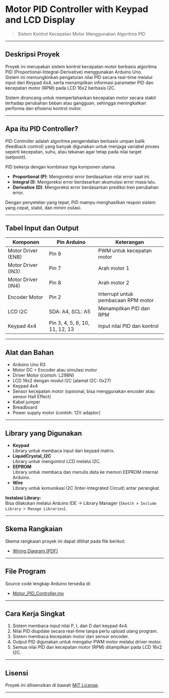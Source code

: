 # Motor PID Controller with Keypad and LCD Display
> Sistem Kontrol Kecepatan Motor Menggunakan Algoritma PID

---

## Deskripsi Proyek

Proyek ini merupakan sistem kontrol kecepatan motor berbasis algoritma PID (Proportional-Integral-Derivative) menggunakan Arduino Uno.  
Sistem ini memungkinkan pengaturan nilai PID secara real-time melalui input dari Keypad 4x4, serta menampilkan informasi parameter PID dan kecepatan motor (RPM) pada LCD 16x2 berbasis I2C.

Sistem dirancang untuk mempertahankan kecepatan motor secara stabil terhadap perubahan beban atau gangguan, sehingga meningkatkan performa dan efisiensi kontrol motor.

---

## Apa itu PID Controller?

PID Controller adalah algoritma pengendalian berbasis umpan balik (feedback control) yang banyak digunakan untuk menjaga variabel proses seperti kecepatan, suhu, atau tekanan agar tetap pada nilai target (setpoint).

PID bekerja dengan kombinasi tiga komponen utama:
- **Proportional (P)**: Mengoreksi error berdasarkan nilai error saat ini.
- **Integral (I)**: Mengoreksi error berdasarkan akumulasi error masa lalu.
- **Derivative (D)**: Mengoreksi error berdasarkan prediksi tren perubahan error.

Dengan penyetelan yang tepat, PID mampu menghasilkan respon sistem yang cepat, stabil, dan minim osilasi.

---

## Tabel Input dan Output

| Komponen          | Pin Arduino | Keterangan                                  |
|-------------------|-------------|---------------------------------------------|
| Motor Driver (ENB) | Pin 9       | PWM untuk kecepatan motor                   |
| Motor Driver (IN3) | Pin 7       | Arah motor 1                                |
| Motor Driver (IN4) | Pin 8       | Arah motor 2                                |
| Encoder Motor     | Pin 2        | Interrupt untuk pembacaan RPM motor         |
| LCD I2C           | SDA: A4, SCL: A5 | Menampilkan PID dan RPM                   |
| Keypad 4x4        | Pin 3, 4, 5, 6, 10, 11, 12, 13 | Input nilai PID dan kontrol |

---

## Alat dan Bahan

- Arduino Uno R3
- Motor DC + Encoder atau simulasi motor
- Driver Motor (contoh: L298N)
- LCD 16x2 dengan modul I2C (alamat I2C: 0x27)
- Keypad 4x4
- Sensor kecepatan motor (opsional, bisa menggunakan encoder atau sensor Hall Effect)
- Kabel jumper
- Breadboard
- Power supply motor (contoh: 12V adaptor)

---

## Library yang Digunakan

- **Keypad**  
  Library untuk membaca input dari keypad matrix.
- **LiquidCrystal_I2C**  
  Library untuk mengontrol LCD melalui I2C.
- **EEPROM**  
  Library untuk membaca dan menulis data ke memori EEPROM internal Arduino.
- **Wire**  
  Library untuk komunikasi I2C (Inter-Integrated Circuit) antar perangkat.


**Instalasi Library:**  
Bisa dilakukan melalui Arduino IDE → Library Manager (`Sketch > Include Library > Manage Libraries`).

---

## Skema Rangkaian

Skema rangkaian proyek ini dapat dilihat pada file berikut:

- [Wiring Diagram (PDF)](./skema_pid.pdf)

---

## File Program

Source code lengkap Arduino tersedia di:

- [Motor_PID_Controller.ino](./pid_controller.ino)

---

## Cara Kerja Singkat

1. Sistem membaca input nilai P, I, dan D dari keypad 4x4.
2. Nilai PID diupdate secara real-time tanpa perlu upload ulang program.
3. Sistem membaca kecepatan motor dari sensor encoder.
4. Output PID digunakan untuk mengatur PWM motor melalui driver motor.
5. Semua nilai PID dan kecepatan motor (RPM) ditampilkan pada LCD 16x2 I2C.

---

## Lisensi

Proyek ini dilisensikan di bawah [MIT License](https://opensource.org/licenses/MIT).

---
